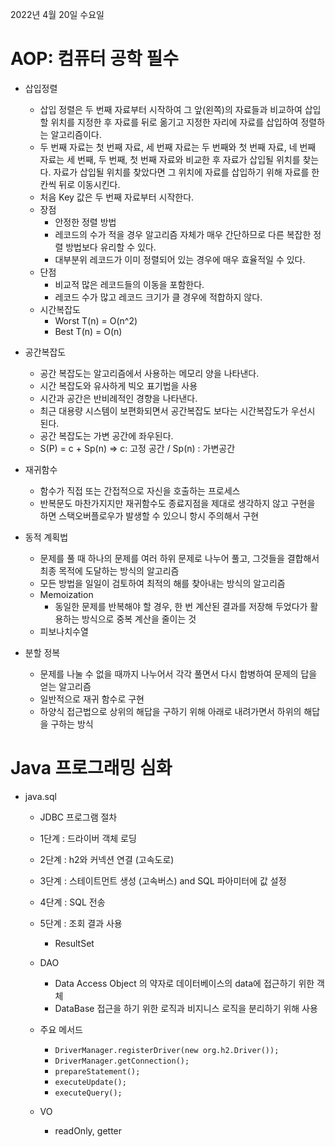2022년 4월 20일 수요일


# AOP: 컴퓨터 공학 필수

- 삽입정렬 
    - 삽입 정렬은 두 번째 자료부터 시작하여 그 앞(왼쪽)의 자료들과 비교하여 삽입할 위치를 지정한 후 자료를 뒤로 옮기고 지정한 자리에 자료를 삽입하여 정렬하는 알고리즘이다.
    - 두 번째 자료는 첫 번째 자료, 세 번째 자료는 두 번째와 첫 번째 자료, 네 번째 자료는 세 번째, 두 번째, 첫 번째 자료와 비교한 후 자료가 삽입될 위치를 찾는다. 자료가 삽입될 위치를 찾았다면 그 위치에 자료를 삽입하기 위해 자료를 한 칸씩 뒤로 이동시킨다.
    - 처음 Key 값은 두 번째 자료부터 시작한다.
    - 장점
        - 안정한 정렬 방법
        - 레코드의 수가 적을 경우 알고리즘 자체가 매우 간단하므로 다른 복잡한 정렬 방법보다 유리할 수 있다.
        - 대부분위 레코드가 이미 정렬되어 있는 경우에 매우 효율적일 수 있다.
    - 단점
        - 비교적 많은 레코드들의 이동을 포함한다.
        - 레코드 수가 많고 레코드 크기가 클 경우에 적합하지 않다.
    - 시간복잡도 
        - Worst T(n) = O(n^2)
        - Best T(n) = O(n)

- 공간복잡도
    - 공간 복잡도는 알고리즘에서 사용하는 메모리 양을 나타낸다.
    - 시간 복잡도와 유사하게 빅오 표기법을 사용
    - 시간과 공간은 반비례적인 경향을 나타낸다.
    - 최근 대용량 시스템이 보편화되면서 공간복잡도 보다는 시간복잡도가 우선시 된다.
    - 공간 복잡도는 가변 공간에 좌우된다.
    - S(P) = c + Sp(n) => c: 고정 공간 / Sp(n) : 가변공간

- 재귀함수
    - 함수가 직접 또는 간접적으로 자신을 호출하는 프로세스
    - 반복문도 마찬가지지만 재귀함수도 종료지점을 제대로 생각하지 않고 구현을 하면 스택오버플로우가 발생할 수 있으니 항시 주의해서 구현

- 동적 계획법
    - 문제를 풀 때 하나의 문제를 여러 하위 문제로 나누어 풀고, 그것들을 결합해서 최종 목적에 도달하는 방식의 알고리즘
    - 모든 방법을 일일이 검토하여 최적의 해를 찾아내는 방식의 알고리즘
    - Memoization
        - 동일한 문제를 반복해야 할 경우, 한 번 계산된 결과를 저장해 두었다가 활용하는 방식으로 중복 계산을 줄이는 것
    - 피보나치수열

- 분할 정복
    - 문제를 나눌 수 없을 때까지 나누어서 각각 풀면서 다시 합병하여 문제의 답을 얻는 알고리즘
    - 일반적으로 재귀 함수로 구현
    - 하양식 접근법으로 상위의 해답을 구하기 위해 아래로 내려가면서 하위의 해답을 구하는 방식


# Java 프로그래밍 심화

- java.sql
    - JDBC 프로그램 절차
    - 1단계 : 드라이버 객체 로딩
    - 2단계 : h2와 커넥션 연결 (고속도로)
    - 3단계 : 스테이트먼트 생성 (고속버스) and SQL 파아미터에 값 설정 
    - 4단계 : SQL 전송
    - 5단계 : 조회 결과 사용
        - ResultSet
    - DAO
        - Data Access Object 의 약자로 데이터베이스의 data에 접근하기 위한 객체
        - DataBase 접근을 하기 위한 로직과 비지니스 로직을 분리하기 위해 사용

    - 주요 메서드
        - ```DriverManager.registerDriver(new org.h2.Driver());```
        - ```DriverManager.getConnection();```
        - ```prepareStatement();```
        - ```executeUpdate();```
        - ```executeQuery();```
    
    - VO
        - readOnly, getter